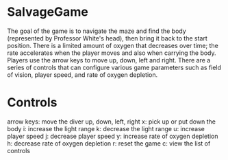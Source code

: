 # SalvageGame

The goal of the game is to navigate the maze and find the body (represented by Professor White's head), then bring it back to the start position. There is a limited amount of oxygen that decreases over time; the rate accelerates when the player moves and also when carrying the body. Players use the arrow keys to move up, down, left and right. There are a series of controls that can configure various game parameters such as field of vision, player speed, and rate of oxygen depletion.

# Controls

arrow keys: move the diver up, down, left, right
x: pick up or put down the body
i: increase the light range
k: decrease the light range
u: increase player speed
j: decrease player speed
y: increase rate of oxygen depletion
h: decrease rate of oxygen depletion
r: reset the game
c: view the list of controls